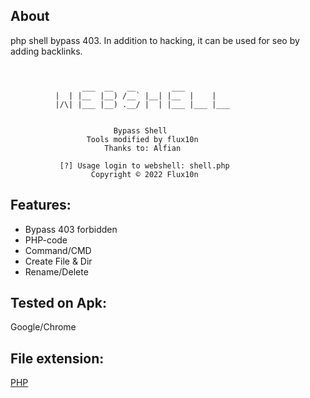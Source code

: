 ## About
php shell bypass 403. In addition to hacking, it can be used for seo by adding backlinks.
```

                
                ___  __   __        ___           
          |  | |__  |__) /__` |__| |__  |    |    
          |/\| |___ |__) .__/ |  | |___ |___ |___ 
                                       
             
                       Bypass Shell
                 Tools modified by flux10n
                     Thanks to: Alfian

           [?] Usage login to webshell: shell.php 
                  Copyright © 2022 Flux10n

```

## Features:
* Bypass 403 forbidden
* PHP-code
* Command/CMD
* Create File & Dir
* Rename/Delete

## Tested on Apk:
Google/Chrome

## File extension:
[PHP](https://github.com/php)
